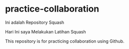 # practice-collaboration
Ini adalah Repository Squash

Hari Ini saya Melakukan Latihan Squash

This repository is for practicing collaboration using Github.

